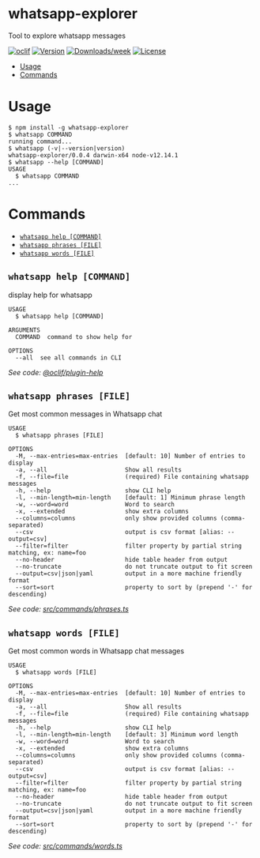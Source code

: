 whatsapp-explorer
=================

Tool to explore whatsapp messages

[![oclif](https://img.shields.io/badge/cli-oclif-brightgreen.svg)](https://oclif.io)
[![Version](https://img.shields.io/npm/v/whatsapp-explorer.svg)](https://npmjs.org/package/whatsapp-explorer)
[![Downloads/week](https://img.shields.io/npm/dw/whatsapp-explorer.svg)](https://npmjs.org/package/whatsapp-explorer)
[![License](https://img.shields.io/npm/l/whatsapp-explorer.svg)](https://github.com/stephengeller/whatsapp-explorer/blob/master/package.json)

<!-- toc -->
* [Usage](#usage)
* [Commands](#commands)
<!-- tocstop -->
# Usage
<!-- usage -->
```sh-session
$ npm install -g whatsapp-explorer
$ whatsapp COMMAND
running command...
$ whatsapp (-v|--version|version)
whatsapp-explorer/0.0.4 darwin-x64 node-v12.14.1
$ whatsapp --help [COMMAND]
USAGE
  $ whatsapp COMMAND
...
```
<!-- usagestop -->
# Commands
<!-- commands -->
* [`whatsapp help [COMMAND]`](#whatsapp-help-command)
* [`whatsapp phrases [FILE]`](#whatsapp-phrases-file)
* [`whatsapp words [FILE]`](#whatsapp-words-file)

## `whatsapp help [COMMAND]`

display help for whatsapp

```
USAGE
  $ whatsapp help [COMMAND]

ARGUMENTS
  COMMAND  command to show help for

OPTIONS
  --all  see all commands in CLI
```

_See code: [@oclif/plugin-help](https://github.com/oclif/plugin-help/blob/v3.0.0/src/commands/help.ts)_

## `whatsapp phrases [FILE]`

Get most common messages in Whatsapp chat

```
USAGE
  $ whatsapp phrases [FILE]

OPTIONS
  -M, --max-entries=max-entries  [default: 10] Number of entries to display
  -a, --all                      Show all results
  -f, --file=file                (required) File containing whatsapp messages
  -h, --help                     show CLI help
  -l, --min-length=min-length    [default: 1] Minimum phrase length
  -w, --word=word                Word to search
  -x, --extended                 show extra columns
  --columns=columns              only show provided columns (comma-separated)
  --csv                          output is csv format [alias: --output=csv]
  --filter=filter                filter property by partial string matching, ex: name=foo
  --no-header                    hide table header from output
  --no-truncate                  do not truncate output to fit screen
  --output=csv|json|yaml         output in a more machine friendly format
  --sort=sort                    property to sort by (prepend '-' for descending)
```

_See code: [src/commands/phrases.ts](https://github.com/stephengeller/whatsapp-explorer/blob/v0.0.4/src/commands/phrases.ts)_

## `whatsapp words [FILE]`

Get most common words in Whatsapp chat messages

```
USAGE
  $ whatsapp words [FILE]

OPTIONS
  -M, --max-entries=max-entries  [default: 10] Number of entries to display
  -a, --all                      Show all results
  -f, --file=file                (required) File containing whatsapp messages
  -h, --help                     show CLI help
  -l, --min-length=min-length    [default: 3] Minimum word length
  -w, --word=word                Word to search
  -x, --extended                 show extra columns
  --columns=columns              only show provided columns (comma-separated)
  --csv                          output is csv format [alias: --output=csv]
  --filter=filter                filter property by partial string matching, ex: name=foo
  --no-header                    hide table header from output
  --no-truncate                  do not truncate output to fit screen
  --output=csv|json|yaml         output in a more machine friendly format
  --sort=sort                    property to sort by (prepend '-' for descending)
```

_See code: [src/commands/words.ts](https://github.com/stephengeller/whatsapp-explorer/blob/v0.0.4/src/commands/words.ts)_
<!-- commandsstop -->
